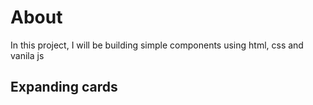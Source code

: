# About

In this project, I will be building simple components using html, css and vanila
js

## Expanding cards
